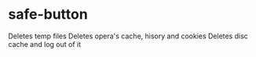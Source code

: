 # safe-button
Deletes temp files
Deletes opera's cache, hisory and cookies
Deletes disc cache and log out of it
